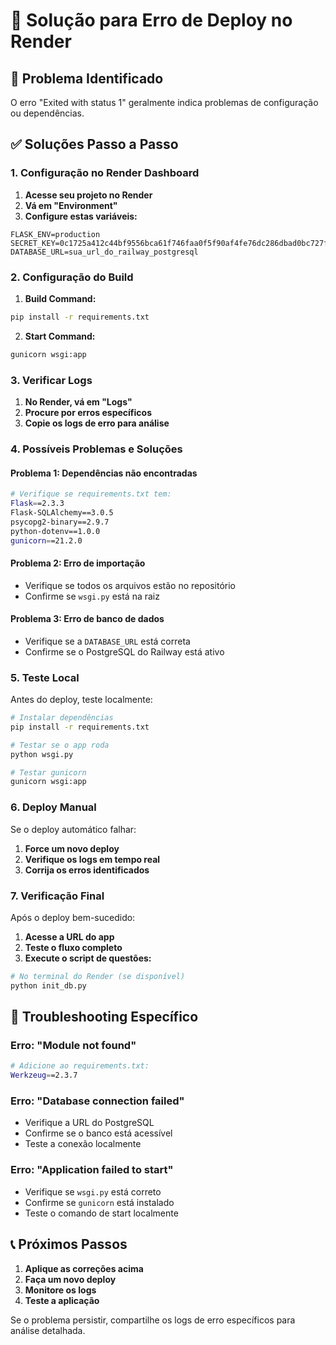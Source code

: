 # 🔧 Solução para Erro de Deploy no Render

## 🚨 Problema Identificado

O erro "Exited with status 1" geralmente indica problemas de configuração ou dependências.

## ✅ Soluções Passo a Passo

### 1. **Configuração no Render Dashboard**

1. **Acesse seu projeto no Render**
2. **Vá em "Environment"**
3. **Configure estas variáveis:**

```env
FLASK_ENV=production
SECRET_KEY=0c1725a412c44bf9556bca61f746faa0f5f90af4fe76dc286dbad0bc727f827f
DATABASE_URL=sua_url_do_railway_postgresql
```

### 2. **Configuração do Build**

1. **Build Command:**
```bash
pip install -r requirements.txt
```

2. **Start Command:**
```bash
gunicorn wsgi:app
```

### 3. **Verificar Logs**

1. **No Render, vá em "Logs"**
2. **Procure por erros específicos**
3. **Copie os logs de erro para análise**

### 4. **Possíveis Problemas e Soluções**

#### **Problema 1: Dependências não encontradas**
```bash
# Verifique se requirements.txt tem:
Flask==2.3.3
Flask-SQLAlchemy==3.0.5
psycopg2-binary==2.9.7
python-dotenv==1.0.0
gunicorn==21.2.0
```

#### **Problema 2: Erro de importação**
- Verifique se todos os arquivos estão no repositório
- Confirme se `wsgi.py` está na raiz

#### **Problema 3: Erro de banco de dados**
- Verifique se a `DATABASE_URL` está correta
- Confirme se o PostgreSQL do Railway está ativo

### 5. **Teste Local**

Antes do deploy, teste localmente:

```bash
# Instalar dependências
pip install -r requirements.txt

# Testar se o app roda
python wsgi.py

# Testar gunicorn
gunicorn wsgi:app
```

### 6. **Deploy Manual**

Se o deploy automático falhar:

1. **Force um novo deploy**
2. **Verifique os logs em tempo real**
3. **Corrija os erros identificados**

### 7. **Verificação Final**

Após o deploy bem-sucedido:

1. **Acesse a URL do app**
2. **Teste o fluxo completo**
3. **Execute o script de questões:**

```bash
# No terminal do Render (se disponível)
python init_db.py
```

## 🐛 Troubleshooting Específico

### **Erro: "Module not found"**
```bash
# Adicione ao requirements.txt:
Werkzeug==2.3.7
```

### **Erro: "Database connection failed"**
- Verifique a URL do PostgreSQL
- Confirme se o banco está acessível
- Teste a conexão localmente

### **Erro: "Application failed to start"**
- Verifique se `wsgi.py` está correto
- Confirme se `gunicorn` está instalado
- Teste o comando de start localmente

## 📞 Próximos Passos

1. **Aplique as correções acima**
2. **Faça um novo deploy**
3. **Monitore os logs**
4. **Teste a aplicação**

Se o problema persistir, compartilhe os logs de erro específicos para análise detalhada.

